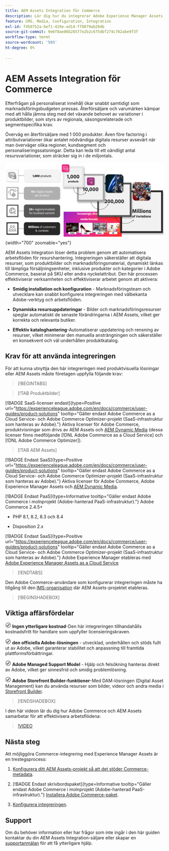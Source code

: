 ```yaml
---
title: AEM Assets Integration för Commerce
description: Lär dig hur du integrerar Adobe Experience Manager Assets med din [!DNL Commerce] -instans för att skapa och hantera mediefiler för din Commerce-butik.
feature: CMS, Media, Configuration, Integration
exl-id: f450752a-bef1-419e-ad14-ff8879ab204b
source-git-commit: 9e6f8ae86b28577e2b2c675dbf274c762abe9f3f
workflow-type: tm+mt
source-wordcount: '593'
ht-degree: 0%

---
```


# AEM Assets Integration för Commerce

Efterfrågan på personaliserat innehåll ökar snabbt samtidigt som marknadsföringsbudgeten pressas. Återförsäljare och varumärken kämpar med att hålla jämna steg med det växande behovet av variationer i produktbilder, som styrs av regionala, säsongsrelaterade och segmentspecifika krav.

Överväg en återförsäljare med 1 000 produkter. Även före factoring i attributvariationer ökar antalet nödvändiga digitala resurser avsevärt när man överväger olika regioner, kundsegment och personaliseringssatsningar. Detta kan leda till ett oändligt antal resursvariationer, som sträcker sig in i de miljontals.

![översikt](assets/product-visuals-example.png){width="700" zoomable="yes"}

AEM Assets Integration löser detta problem genom att automatisera arbetsflöden för resurshantering. Integreringen säkerställer att digitala resurser, som produktbilder och marknadsföringsmaterial, dynamiskt länkas till lämpliga försäljningsenheter, inklusive produkter och kategorier i Adobe Commerce, baserat på SKU eller andra nyckelattribut. Den här processen effektiviserar verksamheten och effektiviserar arbetet genom att aktivera:

* **Smidig installation och konfiguration** - Marknadsföringsteam och utvecklare kan snabbt konfigurera integreringen med välbekanta Adobe-verktyg och arbetsflöden.

* **Dynamiska resursuppdateringar** - Bilder och marknadsföringsresurser speglar automatiskt de senaste förändringarna i AEM Assets, vilket ger korrekta och relevanta butiker.

* **Effektiv kataloghantering**-Automatiserar uppdatering och rensning av resurser, vilket minimerar den manuella ansträngningen och säkerställer en konsekvent och väl underhållen produktkatalog.

## Krav för att använda integreringen

För att kunna utnyttja den här integreringen med produktvisuella lösningar eller AEM Assets måste företagen uppfylla följande krav:

>[!BEGINTABS]

>[!TAB Produktbilder]

[!BADGE SaaS-licenser endast]{type=Positive url="https://experienceleague.adobe.com/en/docs/commerce/user-guides/product-solutions" tooltip="Gäller endast Adobe Commerce as a Cloud Service- och Adobe Commerce Optimizer-projekt (SaaS-infrastruktur som hanteras av Adobe)."} Aktiva licenser för Adobe Commerce, produktvisningar som drivs av AEM Assets och [AEM Dynamic Media](https://experienceleague.adobe.com/en/docs/experience-manager-65/content/assets/dynamic/administering-dynamic-media) (dessa licenser finns medföljande [!DNL Adobe Commerce as a Cloud Service] och [!DNL Adobe Commerce Optimizer]).

>[!TAB AEM Assets]

[!BADGE Endast SaaS]{type=Positive url="https://experienceleague.adobe.com/en/docs/commerce/user-guides/product-solutions" tooltip="Gäller endast Adobe Commerce as a Cloud Service- och Adobe Commerce Optimizer-projekt (SaaS-infrastruktur som hanteras av Adobe)."} Aktiva licenser för Adobe Commerce, Adobe Experience Manager Assets och [AEM Dynamic Media](https://experienceleague.adobe.com/en/docs/experience-manager-65/content/assets/dynamic/administering-dynamic-media).

[!BADGE Endast PaaS]{type=Informative tooltip="Gäller endast Adobe Commerce i molnprojekt (Adobe-hanterad PaaS-infrastruktur)."} Adobe Commerce 2.4.5+

* PHP 8.1, 8.2, 8.3 och 8.4

* Disposition 2.x

[!BADGE Endast SaaS]{type=Positive url="https://experienceleague.adobe.com/en/docs/commerce/user-guides/product-solutions" tooltip="Gäller endast Adobe Commerce as a Cloud Service- och Adobe Commerce Optimizer-projekt (SaaS-infrastruktur som hanteras av Adobe)."} Adobe Experience Manager etableras med [Adobe Experience Manager Assets as a Cloud Service](https://experienceleague.adobe.com/en/docs/experience-manager-cloud-service/content/assets/overview)

>[!ENDTABS]

Den Adobe Commerce-användare som konfigurerar integreringen måste ha tillgång till den [IMS-organisation](https://experienceleague.adobe.com/en/docs/core-services/interface/administration/organizations#concept_EA8AEE5B02CF46ACBDAD6A8508646255) där AEM Assets-projektet etableras.

>[!BEGINSHADEBOX]

## Viktiga affärsfördelar

![kontrollera](assets/icon-check.png) **Ingen ytterligare kostnad**-Den här integreringen tillhandahålls kostnadsfritt för handlare som uppfyller licensieringskraven.

![kontrollera](assets/icon-check.png) **den officiella Adobe-lösningen** - utvecklad, underhållen och stöds fullt ut av Adobe, vilket garanterar stabilitet och anpassning till framtida plattformsförbättringar.

![check](assets/icon-check.png) **Adobe Managed Support Model** - Hjälp och felsökning hanteras direkt av Adobe, vilket ger sinnesfrid och smidig problemlösning.

![kontrollera](assets/icon-check.png) **Adobe Storefront Builder-funktioner**-Med DAM-lösningen (Digital Asset Management) kan du använda resurser som bilder, videor och andra media i [Storefront Builder](https://experienceleague.adobe.com/developer/commerce/storefront/merchants/storefront-builder/#userlabs-commerce-genai-product-visuals).

>[!ENDSHADEBOX]

I den här videon lär du dig hur Adobe Commerce och AEM Assets samarbetar för att effektivisera arbetsflödena:

>[!VIDEO](https://video.tv.adobe.com/v/3447837)

## Nästa steg

Att möjliggöra Commerce-integrering med Experience Manager Assets är en trestegsprocess:

1. [Konfigurera ditt AEM Assets-projekt så att det stöder Commerce-metadata](get-started/configure-aem.md).

1. [!BADGE Endast skrivbordspaket]{type=Informative tooltip="Gäller endast Adobe Commerce i molnprojekt (Adobe-hanterad PaaS-infrastruktur)."} [Installera Adobe Commerce-paket](get-started/configure-commerce.md).

1. [Konfigurera integreringen](get-started/setup-synchronization.md).

## Support

Om du behöver information eller har frågor som inte ingår i den här guiden kontaktar du din AEM Assets Integration-säljare eller skapar en [supportanmälan](https://experienceleague.adobe.com/docs/commerce-knowledge-base/kb/help-center-guide/magento-help-center-user-guide.html#submit-ticket) för att få ytterligare hjälp.
